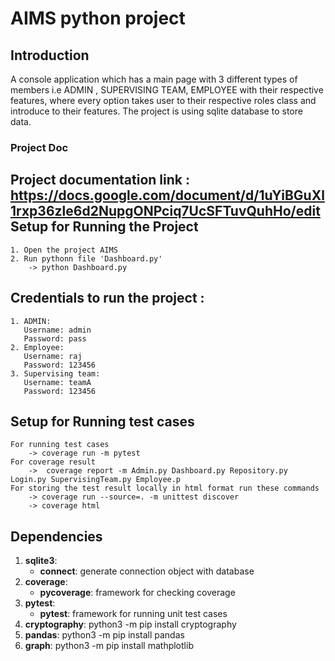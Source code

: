 AIMS python project
===============
Introduction
----
A console application which has a main page with 3 different types of members i.e ADMIN , SUPERVISING TEAM, EMPLOYEE with their respective features, where every option takes user to their respective roles class and introduce to their features. The project is using sqlite database to store data.
### Project Doc
Project documentation link : https://docs.google.com/document/d/1uYiBGuXl1rxp36zle6d2NupgONPciq7UcSFTuvQuhHo/edit
Setup for Running the Project
---
```   
1. Open the project AIMS
2. Run pythonn file 'Dashboard.py'
    -> python Dashboard.py
```
Credentials to run the project :
---
```
1. ADMIN:
   Username: admin
   Password: pass
2. Employee:
   Username: raj
   Password: 123456
3. Supervising team:
   Username: teamA
   Password: 123456
```
Setup for Running test cases
---
```
For running test cases
    -> coverage run -m pytest
For coverage result
    ->  coverage report -m Admin.py Dashboard.py Repository.py Login.py SupervisingTeam.py Employee.p
For storing the test result locally in html format run these commands
    -> coverage run --source=. -m unittest discover
    -> coverage html

```
Dependencies
----
1. **sqlite3**:
    - **connect**: generate connection object with database
2. **coverage**:
    - **pycoverage**: framework for checking coverage
3. **pytest**:
    - **pytest**: framework for running unit test cases
4. **cryptography**:
    python3 -m pip install cryptography
5. **pandas**:
    python3 -m pip install pandas
6. **graph**:
    python3 -m pip install mathplotlib